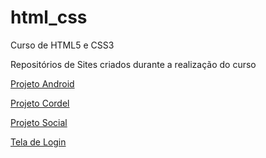 # html_css
 Curso de HTML5 e CSS3

Repositórios de Sites criados durante a realização do curso

 <a href = "https://matheustm29.github.io/projeto-android/" target = "_blank"> Projeto Android </a>

 <a href = "https://matheustm29.github.io/projeto-cordel/" target = "_blank"> Projeto Cordel </a>

 <a href = "https://matheustm29.github.io/projeto-social/" target = "_blank"> Projeto Social </a>

 <a href = "https://matheustm29.github.io/projeto-login/" target = "_blank"> Tela de Login </a>

